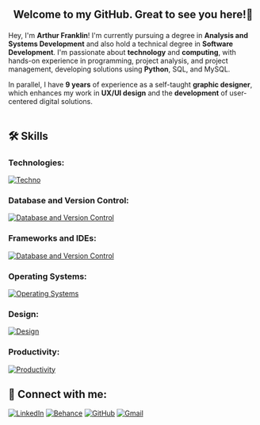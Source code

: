 ## <p align="center">  Welcome to my GitHub. Great to see you here!👋

Hey, I'm **Arthur Franklin**! I'm currently pursuing a degree in **Analysis and Systems Development** and also hold a technical degree in **Software Development**. I'm passionate about **technology** and **computing**, with hands-on experience in programming, project analysis, and project management, developing solutions using **Python**, SQL, and MySQL.

In parallel, I have **9 years** of experience as a self-taught **graphic designer**, which enhances my work in **UX/UI design** and the **development** of user-centered digital solutions.<br><br>












## 🛠️ Skills

### Technologies:<br>
[![Techno](https://skillicons.dev/icons?i=py,js,html,css,md)](https://skillicons.dev)


### Database and Version Control:<br>
[![Database and Version Control](https://skillicons.dev/icons?i=mysql,sqlite,mongodb,git,github,gitlab)](https://skillicons.dev)


### Frameworks and IDEs:
[![Database and Version Control](https://skillicons.dev/icons?i=django,flask,vscode,vscodium,pycharm,replit)](https://skillicons.dev)


### Operating Systems:<br>
[![Operating Systems](https://skillicons.dev/icons?i=windows,linux,mint,ubuntu,arch,apple)](https://skillicons.dev)


### Design:<br>
[![Design](https://skillicons.dev/icons?i=photoshop,illustrator,premiere,audition,xd,figma)](https://skillicons.dev)


### Productivity:<br>
[![Productivity](https://skillicons.dev/icons?i=notion,obsidian)](https://skillicons.dev)


## 📧 Connect with me:
[![LinkedIn](https://img.shields.io/badge/linkedin-%230077B5.svg?style=for-the-badge&logo=linkedin&logoColor=white)](https://www.linkedin.com/in/arthurfranklin/)
[![Behance](https://img.shields.io/badge/Behance-1769FF?logo=behance&logoColor=fff&style=for-the-badge)](https://behance.net/arthurcfranklin)
[![GitHub](https://img.shields.io/badge/GitHub-181717?logo=github&logoColor=fff&style=for-the-badge)](https://github.com/arthurcfranklin)
[![Gmail](https://img.shields.io/badge/-Gmail-D14836?style=for-the-badge&logo=gmail&logoColor=white&link=mailto:arthurdcaf@gmail.com)](mailto:arthurdcaf@gmail.com)
